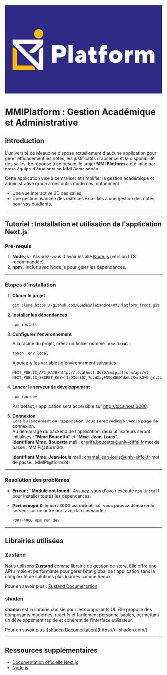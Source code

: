 ![MMIPlatform](public/doc/thumbnail.png)

# MMIPlatform : Gestion Académique et Administrative

## Introduction

L'université de Meaux ne dispose actuellement d'aucune application pour gérer efficacement les notes, les justificatifs d'absence et la disponibilité des salles. En réponse à ce besoin, le projet **MMI Platform** a été initié par notre équipe d'étudiants en MMI 3ème année.

Cette application vise à centraliser et simplifier la gestion académique et administrative grâce à des outils modernes, notamment :

- Une vue interactive 3D des salles,
- Une gestion avancée des matrices Excel liés à une gestion des notes pour vos étudiants.

---

## Tutoriel : Installation et utilisation de l'application Next.js

### Pré-requis

1. **Node.js** : Assurez-vous d'avoir installé [Node.js](https://nodejs.org/) (version LTS recommandée).
2. **npm** : Inclus avec Node.js pour gérer les dépendances.

---

### Étapes d'installation

1. **Cloner le projet**

   ```bash
   git clone https://github.com/GuedesAlexandre/MMIPlatform_front.git
   ```

2. **Installer les dépendances**

   ```bash
   npm install
   ```

3. **Configurer l'environnement**

   À la racine du projet, créez un fichier nommé **`.env.local`** :

   ```bash
   touch .env.local
   ```

   Ajoutez-y les variables d'environnement suivantes :

   ```env
   NEXT_PUBLIC_API_PATH=http://localhost:8080/mmiplatform/api/v1
   NEXT_PUBLIC_SECRET_KEY=f1sQXsbE07j7qvWXayFN0p80hMnkeL7RvnRO+GnjclJzFkXao+S722PQHZTXhLoqMQEV+1VZnYIbeSHGFl1CStG5+h74Rbp9hoOYGi8kLj8nwbM3+9ZApWbFyc4SV2c76WkYFE/8MBvplUFFVIgM/PDp37VwA89RfDIoVYZDxbQ7oIlrNCT0he+OLf8tR8M7VIO4G/uk1hgRH821caLJaHZXZnx6TGgtjjloXnqfShvVrCpx8/qRuPJ5LlYOlVRoy0/RYr0gThhWoUbyxaVRNVK8gJugwtufSb2+Wgo1umQi2aMO0otkSBkJnqIpoJ9vqbUD37ka6yofSZ/SA7QUNg==
   ```

4. **Lancer le serveur de développement**

   ```bash
   npm run dev
   ```

   Par défaut, l'application sera accessible sur [http://localhost:3000](http://localhost:3000).

5. **Connexion**  
    Lors du lancement de l'application, vous serez redirigé vers la page de connexion.  
    Au démarrage du backend de l'application, deux utilisateurs seront initialisés : "**Mme Boucetta**" et "**Mme. Jean-Louis**".
   <br/>
   **Identifiant Mme. Boucetta**
   mail : cherifa.boucetta@univ-eiffel.fr
   mot de passe : MMIPl@tform24!
   <br/>

   **Identifiant Mme. Jean-louis**
   mail : chantal.jean-louis@univ-eiffel.fr
   mot de passe : MMIPl@tform24!

---

### Résolution des problèmes

- **Erreur : "Module not found"**
  Assurez-vous d'avoir exécuté `npm install` pour installer toutes les dépendances.

- **Port occupé**
  Si le port 3000 est déjà utilisé, vous pouvez démarrer le serveur sur un autre port avec la commande :
  ```bash
  PORT=4000 npm run dev
  ```

---

## Librairies utilisées

### **Zustand**

Nous utilisons **Zustand** comme librairie de gestion de store. Elle offre une API simple et performante pour gérer l'état global de l'application sans la complexité de solutions plus lourdes comme Redux.

Pour en savoir plus : [Zustand Documentation](https://zustand-demo.pmnd.rs/).

### **shadcn**

**shadcn** est la librairie choisie pour les composants UI. Elle propose des composants modernes, réactifs et facilement personnalisables, permettant un développement rapide et cohérent de l'interface utilisateur.

Pour en savoir plus :[[shadcn Documentation]([https://shadcn.dev/](https://ui.shadcn.com/))](https://ui.shadcn.com/).

---

## Ressources supplémentaires

- [Documentation officielle Next.js](https://nextjs.org/docs)
- [Node.js](https://nodejs.org/)

